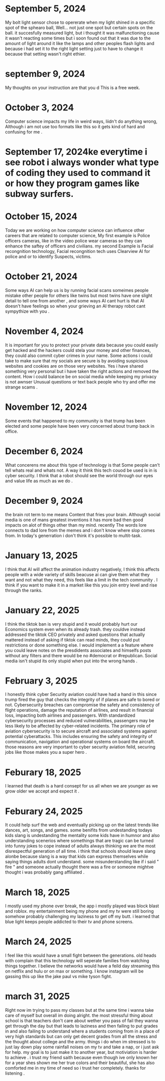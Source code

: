 # September 5, 2024
My bolt light sensor chose to opererate when my light shined in a specific spot of the sphearo ball, Well... not just one spot but certain spots on the ball. it succesfully measured light, but i thought it was malfunctioning cause it wasn't reacting some times but i soon found out that it was due to the amount of light around it like the lamps and other peoples flash lights and because i had set it to the right light setting just to have to change it because that setting wasn't right ethier.
# september 9, 2024
  My thoughts on your instruction are that you d
This is a free week.
# October 3, 2024
Computer science impacts my life in weird ways, liidn't do anything wrong, Although i am not use too formats like this so it gets kind of hard and confusing for me .
# September 17, 2024ke everytime i see  robot i always wonder what type of coding they used to command it or how they program games like subway surfers.
# October 15, 2024
Today we are working on how computer science can influence other careers that are related to computer science, My first example is Police officers cameras, like in the video police wear cameras so they can enhance the saftey of officers and civilians. my second Example is Facial recongnition technology, Facial recongnition tech uses Clearview AI for police and or to identify Suspects, victims.
# October 21, 2024 
Some ways AI can help us is by running facial scans someimes people mistake other people for others like twins but most twins have one slight detail to tell one from another , and some ways AI cant hurt is that AI doesn't have feelings so when your grieving an AI therapy robot cant sympythize with you .
# November 4, 2024
It is important for you to protect your private data because you could easily get hacked and the hackers could stela your money and other finances, they could also commit cyber crimes in your name. Some actions i could take to make sure that my socials are secure is by avoiding suspicious websites and cookies are on those very websites. Yes i have shared something very personal but i have taken the right actions and removed the content. How i could balance be on social media while keeping my privacy is not awnser Unusual questions or text back people who try and offer me strange scams .
# November 12, 2024 
Some events that happened to my community is that trump has been elected and some people have been very concerned about trump back in office.
# December 6, 2024
What concerens me about this type of technology is that Some people can't tell whats real and whats not. A way it think this tech couod be used is in is cyber security. I think that a robot should see the world through our eyes and value life as much as we do .
# December 9, 2024
the brain rot term to me means Content that fries your brain. Although social media is one of mans greatest inventions it has more bad then good impacts on alot of things other than my mind. recently The words lore connects to dad lore from the memes and i don't know where slop comes from.
In today's generration i don't think it's possible to multit-task.
# January 13, 2025 
I think that AI will affect the animation industry negatively, I think this affects people with a wide variety of skills beacuse ai can give them what they want and not what they need, this feels like a limit in the tech community . I think if you want to make it in a market like this you join entry level and rise through the ranks. 

# January 22, 2025 
I think the tiktok ban is very stupid and it would probably hurt our Economics system even when its already trash. they couldve instead addressed the tiktok CEO privately and asked questions that actually mattered instead of asking if tiktok can read minds, they could put restrictions or done something else. I would implement a a feature where you could leave notes on the presdidents associates and himselfs posts without any filters and there would be no #democrat or #republican. Social media isn't stupid its only stupid when put into the wrong hands . 

# February 3, 2025 
I honestly think cyber Security aviation could have had a hand in this since trump fired the guy that checks the integrity of if planes are safe to bored or not. Cybersecurity breaches can compromise the safety and consistency of flight operations, damage the reputation of airlines, and result in financial loss, impacting both airlines and passengers. With standardized cybersecurity processes and reduced vulnerabilities, passengers may be less likely to be affected by cyber-related incidents. The primary role of aviation cybersecurity is to secure aircraft and associated systems against potential cyberattacks. This includes ensuring the safety and integrity of communication, navigation and operational systems on board the aircraft. those reasons are very important to cyber security aviation feild, securing jobs like those makes you a super hero . 

# Feburary 18, 2025 
I learned that death is a hard consept for us all when we are younger as we grow older we accept and expect it . 

# Feburary 24, 2025 
It could help surf the web and eventually picking up on the latest trends like dances, art, songs, and games. some benifits from undestanding todays kids slang is undestanding the mentality some kids have in humnor and also understanding scenerios where somethings that are tragic can be turned into funny jokes to cope instead of adults always thinking we are the most disrespectful generation of all time. i think that schools should leave slang alonbe because slang is a way that kids can express themselves while saying things adults dont understand. some misunderstanding like if i said " fire " and someone actually thought there was a fire or someone mightve thought i was probably gang affiliated . 

# March 18, 2025
I mostly used my phone over break, the app i mostly played was block blast and roblox. my entertainment being my phone and my tv were still boring somehow probably challenging my laziness to get off my butt. i learned that blue light keeps people addicted to their tv and phone screens. 

# March 24, 2025
I feel like this would have a small fight between the generations. old heads with complain that this technology will seperate families from watching things together. I believe the networks would have a feild day streaming this on netflix and hulu or on max or something. I know instagram will be gassing this up like the jake paul vs mike tyson fight. 

# march 31, 2025 
Right now im trying to pass my classes but at the same time i wanna take care of myself but overall im doing alright. the most stressful thing about school is that teachers don't care about wether you pass of fail they wanna get through the day but that leads to laziness and then failing to put grades in and also failing to understand where a students coming from in a place of very high standards but can only get decent grades from all the stress and the thought about college and the army. things i do when im stressed is to just lay down play some rainfall noises on my tv and take a nap, or i just ask for help. my goal is to just make it to another year, but motiviation is harder to achieve . i trust my friend saith because even though ive only known her for a year shes shown me her true colors and their beautiful, she has also comforted me in my time of need so i trust her completely. thanks for listening .
